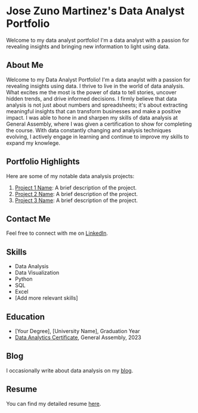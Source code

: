 # Jose Zuno Martinez's Data Analyst Portfolio

Welcome to my data analyst portfolio! I'm a data analyst with a passion for revealing insights and bringing new information to light using data.

## About Me

Welcome to my Data Analyst Portfolio! I'm a data anaylst with a passion for revealing insights using data. I thrive to live in the world of data analysis. What excites me the most is the power of data to tell stories, uncover hidden trends, and drive informed decisions. I firmly believe that data analysis is not just about numbers and spreadsheets; it's about extracting meaningful insights that can transform businesses and make a positive impact. I was able to hone in and sharpen my skills of data analysis at General Assembly, where I was given a certification to show for completing the course. With data constantly changing and analysis techniques evolving, I actively engage in learning and continue to improve my skills to expand my knowlege.

## Portfolio Highlights

Here are some of my notable data analysis projects:

1. [Project 1 Name](link-to-project-1): A brief description of the project.
2. [Project 2 Name](link-to-project-2): A brief description of the project.
3. [Project 3 Name](link-to-project-3): A brief description of the project.

## Contact Me

Feel free to connect with me on [LinkedIn](https://www.linkedin.com/in/jose-zuno-martinez-641330218).

## Skills

- Data Analysis
- Data Visualization
- Python
- SQL
- Excel
- [Add more relevant skills]

## Education

- [Your Degree], [University Name], Graduation Year
- [Data Analytics Certificate](), General Assembly, 2023

## Blog

I occasionally write about data analysis on my [blog](link-to-your-blog).

## Resume

You can find my detailed resume [here](https://github.com/jzuno95/data-analyst-portfolio/blob/main/Resume%208_2023.pdf).

